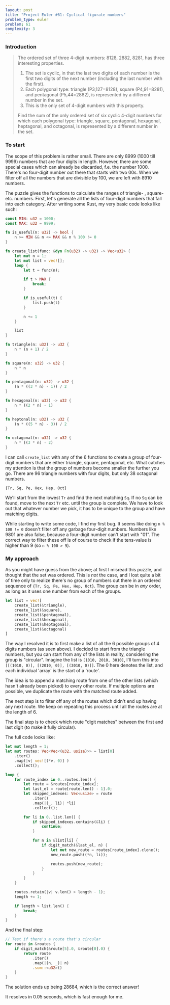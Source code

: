 ```yaml
---
layout: post
title: "Project Euler #61: Cyclical figurate numbers"
problem_type: euler
problem: 61
complexity: 3
---
```


### Introduction

> The ordered set of three 4-digit numbers: 8128, 2882, 8281, has three interesting properties.
>
> 1. The set is cyclic, in that the last two digits of each number is the first two digits of the next number (including the last number with the first).
> 2. Each polygonal type: triangle (P3,127=8128), square (P4,91=8281), and pentagonal (P5,44=2882), is represented by a different number in the set.
> 3. This is the only set of 4-digit numbers with this property.
>
> Find the sum of the only ordered set of six cyclic 4-digit numbers for which each polygonal type: triangle, square, pentagonal, hexagonal, heptagonal, and octagonal, is represented by a different number in the set.

### To start

The scope of this problem is rather small. There are only 8999 (1000 till 9999) numbers that are four digits in length. However, there are some special cases which can already be discarded, f.e. the number 1000. There's no four-digit number out there that starts with two 00s. When we filter off all the numbers that are divisible by 100, we are left with 8910 numbers.

The puzzle gives the functions to calculate the ranges of triangle- , square- etc. numbers. First, let's generate all the lists of four-digit numbers that fall into each category. After writing some Rust, my very basic code looks like such:

```rust
const MIN: u32 = 1000;
const MAX: u32 = 9999;

fn is_useful(n: u32) -> bool {
    n >= MIN && n <= MAX && n % 100 != 0
}

fn create_list(func: &dyn Fn(u32) -> u32) -> Vec<u32> {
    let mut n = 1;
    let mut list = vec![];
    loop {
        let t = func(n);

        if t > MAX {
            break;
        }

        if is_useful(t) {
            list.push(t)
        }

        n += 1
    }

    list
}

fn triangle(n: u32) -> u32 {
    n * (n + 1) / 2
}

fn square(n: u32) -> u32 {
    n * n
}

fn pentagonal(n: u32) -> u32 {
    (n * ((3 * n) - 1)) / 2
}

fn hexagonal(n: u32) -> u32 {
    n * ((2 * n) - 1)
}

fn heptonal(n: u32) -> u32 {
    (n * ((5 * n) - 3)) / 2
}

fn octagonal(n: u32) -> u32 {
    n * ((3 * n) - 2)
}
```

I can call `create_list` with any of the 6 functions to create a group of four-digit numbers that are either triangle, square, pentagonal, etc. What catches my attention is that the group of numbers become smaller the further you go. There are 96 triangle numbers with four digits, but only 38 octagonal numbers.

```
{Tr, Sq, Pe, Hex, Hep, Oct}
```

We'll start from the lowest `Tr` and find the next matching `Sq`. If no `Sq` can be found, move to the next `Tr` etc. until the group is complete. We have to look out that whatever number we pick, it has to be unique to the group and have matching digits.

While starting to write some code, I find my first bug. It seems like doing `n % 100 != 0` doesn't filter off any garbage four-digit numbers. Numbers like 9801 are also false, because a four-digit number can't start with "01". The correct way to filter these off is of course to check if the tens-value is higher than 9 (so `n % 100 > 9`).

### My approach

As you might have guess from the above; at first I misread this puzzle, and thought that the set was ordered. This is _not_ the case, and I lost quite a bit of time only to realize there's no group of numbers out there in an ordered sequence of `{Tr, Sq, Pe, Hex, Hep, Oct}`. The group can be in _any_ order, as long as it uses one number from each of the groups.

```rust
let list = vec![
    create_list(&triangle),
    create_list(&square),
    create_list(&pentagonal),
    create_list(&hexagonal),
    create_list(&heptagonal),
    create_list(&octagonal)
]
```

The way I resolved it is to first make a list of all the 6 possible groups of 4 digits numbers (as seen above). I decided to start from the triangle numbers, but you can start from any of the lists in reality, considering the group is "circular". Imagine the list is `[1010, 2010, 3010]`, I'll turn this into `[[(1010, 0)], [(2010, 0)], [(3010, 0)]]`. The 0 here denotes the list, and each individual 'array' is the start of a 'route'.

The idea is to append a matching route from one of the other lists (which hasn't already been picked) to every other route. If multiple options are possible, we duplicate the route with the matched route added.

The next step is to filter off any of the routes which didn't end up having any next route. We keep on repeating this process until all the routes are at the length of 6.

The final step is to check which route "digit matches" between the first and last digit (to make it fully circular).

The full code looks like:

```rust
let mut length = 1;
let mut routes: Vec<Vec<(u32, usize)>> = list[0]
    .iter()
    .map(|v| vec![(*v, 0)] )
    .collect();

loop {
    for route_index in 0..routes.len() {
        let route = &routes[route_index];
        let last_el = route[route.len() - 1].0;
        let skipped_indexes: Vec<usize> = route
            .iter()
            .map(|(_, li)| *li)
            .collect();

        for li in 0..list.len() {
            if skipped_indexes.contains(&li) {
                continue;
            }

            for n in &list[li] {
                if digit_match(&last_el, n) {
                    let mut new_route = routes[route_index].clone();
                    new_route.push((*n, li));

                    routes.push(new_route);
                }
            }
        }
    }

    routes.retain(|v| v.len() > length - 1);
    length += 1;

    if length > list.len() {
        break;
    }
}
```

And the final step:

```rust
// Test if there's a route that's circular
for route in &routes {
    if digit_match(&route[5].0, &route[0].0) {
        return route
            .iter()
            .map(|(n, _)| n)
            .sum::<u32>()
    }
}
```

The solution ends up being 28684, which is the correct answer!

It resolves in 0.05 seconds, which is fast enough for me.
